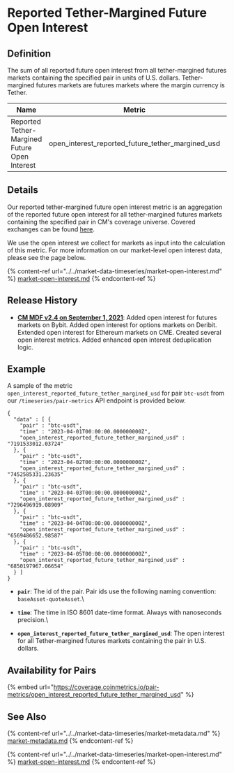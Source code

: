 # Reported Tether-Margined Future Open Interest

## Definition

The sum of all reported future open interest from all tether-margined futures markets containing the specified pair in units of U.S. dollars. Tether-margined futures markets are futures markets where the margin currency is Tether.

| Name                                          | Metric                                                  | Category      | Subcategory | Type | Unit | Frequency |
| --------------------------------------------- | ------------------------------------------------------- | ------------- | ----------- | ---- | ---- | --------- |
| Reported Tether-Margined Future Open Interest | open\_interest\_reported\_future\_tether\_margined\_usd | Open Interest | Future      | Sum  | USD  | 1h, 1d    |

## Details

Our reported tether-margined future open interest metric is an aggregation of the reported future open interest for all tether-margined futures markets containing the specified pair in CM's coverage universe. Covered exchanges can be found [here](../../market-data/all-exchanges.md).

We use the open interest we collect for markets as input into the calculation of this metric. For more information on our market-level open interest data, please see the page below.

{% content-ref url="../../market-data-timeseries/market-open-interest.md" %}
[market-open-interest.md](../../market-data-timeseries/market-open-interest.md)
{% endcontent-ref %}

## Release History

* [**CM MDF v2.4 on September 1, 2021**](https://coinmetrics.io/cm-market-data-feed-v2-4-release-notes/): Added open interest for futures markets on Bybit. Added open interest for options markets on Deribit. Extended open interest for Ethereum markets on CME. Created several open interest metrics. Added enhanced open interest deduplication logic.

## Example

A sample of the metric `open_interest_reported_future_tether_margined_usd` for pair `btc-usdt` from our `/timeseries/pair-metrics` API endpoint is provided below.

```
{
  "data" : [ {
    "pair" : "btc-usdt",
    "time" : "2023-04-01T00:00:00.000000000Z",
    "open_interest_reported_future_tether_margined_usd" : "7191533012.03724"
  }, {
    "pair" : "btc-usdt",
    "time" : "2023-04-02T00:00:00.000000000Z",
    "open_interest_reported_future_tether_margined_usd" : "7452585331.23635"
  }, {
    "pair" : "btc-usdt",
    "time" : "2023-04-03T00:00:00.000000000Z",
    "open_interest_reported_future_tether_margined_usd" : "7296496919.08909"
  }, {
    "pair" : "btc-usdt",
    "time" : "2023-04-04T00:00:00.000000000Z",
    "open_interest_reported_future_tether_margined_usd" : "6569486652.98587"
  }, {
    "pair" : "btc-usdt",
    "time" : "2023-04-05T00:00:00.000000000Z",
    "open_interest_reported_future_tether_margined_usd" : "6850197967.06654"
  } ]
}
```

* **`pair`**: The id of the pair. Pair ids use the following naming convention: `baseAsset-quoteAsset`.\

* **`time`**: The time in ISO 8601 date-time format. Always with nanoseconds precision.\

* **`open_interest_reported_future_tether_margined_usd`**: The open interest for all Tether-margined futures markets containing the pair in U.S. dollars.

## Availability for Pairs

{% embed url="https://coverage.coinmetrics.io/pair-metrics/open_interest_reported_future_tether_margined_usd" %}

## See Also

{% content-ref url="../../market-data-timeseries/market-metadata.md" %}
[market-metadata.md](../../market-data-timeseries/market-metadata.md)
{% endcontent-ref %}

{% content-ref url="../../market-data-timeseries/market-open-interest.md" %}
[market-open-interest.md](../../market-data-timeseries/market-open-interest.md)
{% endcontent-ref %}
